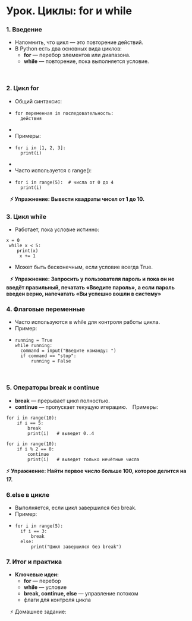 
# Урок. Циклы: for и while
### 1. Введение<!-- {"fold":true} -->
* Напомнить, что цикл — это повторение действий.
* В Python есть два основных вида циклов:
  * **for** — перебор элементов или диапазона.
  * **while** — повторение, пока выполняется условие.

⠀
### 2. Цикл for<!-- {"fold":true} -->
* Общий синтаксис:
* ```
  for переменная in последовательность:
  	действия
  ```
* 
* Примеры:
* ```
  for i in [1, 2, 3]:
  	print(i)
  ```
* 
* Часто используется с range():
* ```
  for i in range(5):  # числа от 0 до 4
  	print(i)
  ```

**⠀⚡ Упражнение: Вывести квадраты чисел от 1 до 10.**

### 3. Цикл while<!-- {"fold":true} -->
* Работает, пока условие истинно:
```
x = 0
￼while x < 5:
￼	print(x)
	￼x += 1
```
* Может быть бесконечным, если условие всегда True.

**⠀⚡ Упражнение: Запросить у пользователя пароль и пока он не введёт правильный, печатать «Введите пароль», а если пароль введен верно, напечатать «Вы успешно вошли в систему»**

### 4. Флаговые переменные<!-- {"fold":true} -->
* Часто используются в while для контроля работы цикла.
* Пример:
* ```
  running = True
  while running:
  	command = input("Введите команду: ")
  	if command == "stop":
  		running = False
  ```
⠀
### 5. Операторы break и continue<!-- {"fold":true} -->
* **break** — прерывает цикл полностью.
* **continue** — пропускает текущую итерацию.
⠀Примеры:
```
for i in range(10):
	if i == 5:
		break
		print(i)   # выведет 0..4
```
```
for i in range(10):
	if i % 2 == 0:
		continue
		print(i)   # выведет только нечётные числа

```

**⚡ Упражнение: Найти первое число больше 100, которое делится на 17.**

### 6.else в цикле
* Выполняется, если цикл завершился без break.
* Пример:
* ```
  for i in range(5):
  	if i == 3:
  		break
  	else:
  		print("Цикл завершился без break")
  ```


### 7. Итог и практика
* **Ключевые идеи:**
  * **for** — перебор
  * **while** — условие
  * **break, continue, else** — управление потоком
  * флаги для контроля цикла

⠀⚡ Домашнее задание:
⠀

